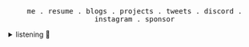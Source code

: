 <p align="center">
  <samp>
    <a>me</a> .
    <a>resume</a> .
    <a>blogs</a> .
    <a>projects</a> .
    <a>tweets</a> .
    <a>discord</a> .
    <a>instagram</a> .
    <a>sponsor</a>
  </samp>  
</p>

<details>

<summary>listening 🎵</summary>

[![spotify-github-profile](https://spotify-github-profile.vercel.app/api/view?uid=1277016215&cover_image=true&theme=novatorem&show_offline=false&background_color=000000&interchange=true&bar_color=000000&bar_color_cover=true)](https://github.com/kittinan/spotify-github-profile)

</details>


  


<!--
### Hi there 👋

**stradrich/stradrich** is a ✨ _special_ ✨ repository because its `README.md` (this file) appears on your GitHub profile.

Here are some ideas to get you started:

- 🔭 I’m currently working on ...
- 🌱 I’m currently learning ...
- 👯 I’m looking to collaborate on ...
- 🤔 I’m looking for help with ...
- 💬 Ask me about ...
- 📫 How to reach me: ...
- 😄 Pronouns: ...
- ⚡ Fun fact: ...
-->
